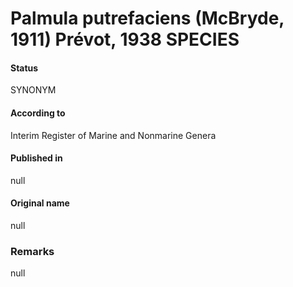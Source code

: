 # Palmula putrefaciens (McBryde, 1911) Prévot, 1938 SPECIES

#### Status
SYNONYM

#### According to
Interim Register of Marine and Nonmarine Genera

#### Published in
null

#### Original name
null

### Remarks
null